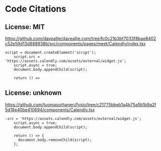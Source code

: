 # Code Citations

## License: MIT
https://github.com/daveallie/daveallie.com/tree/fc0c21b3bf7033f8bae8402c52e59d13d888938b/src/components/pages/meet/Calendly/index.tsx

```
script = document.createElement('script');
    script.src = 'https://assets.calendly.com/assets/external/widget.js';
    script.async = true;
    document.body.appendChild(script);

    return () =>
```


## License: unknown
https://github.com/tuomasorhanen/fysio/tree/c21775bbeb1a4b75a5b1b9a2f5d18e40be410694/components/Calendly.tsx

```
.src = 'https://assets.calendly.com/assets/external/widget.js';
    script.async = true;
    document.body.appendChild(script);

    return () => {
      document.body.removeChild(script);
    };
```

